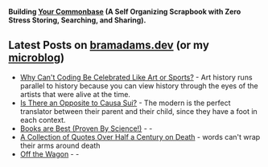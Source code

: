 **Building [Your Commonbase](https://bramses.notion.site/Your-Commonbase-BETA-10b034182ddd8038b9ffe11cc2833713) (A Self Organizing Scrapbook with Zero Stress Storing, Searching, and Sharing).**

## Latest Posts on [bramadams.dev](https://www.bramadams.dev/) (or my [microblog](https://bramses.micro.blog/))

<!--START_SECTION:feed-->
* [Why Can&#39;t Coding Be Celebrated Like Art or Sports?](https:&#x2F;&#x2F;www.bramadams.dev&#x2F;why-cant-coding-be-celebrated-like-art-or-sports-2&#x2F;) - Art history runs parallel to history because you can view history through the eyes of the artists that were alive at the time.
* [Is There an Opposite to Causa Sui?](https:&#x2F;&#x2F;www.bramadams.dev&#x2F;is-there-an-opposite-to-causa-sui&#x2F;) - The modern is the perfect translator between their parent and their child, since they have a foot in each context.
* [Books are Best (Proven By Science!)](https:&#x2F;&#x2F;www.bramadams.dev&#x2F;books-are-best-proven-by-science&#x2F;) - -
* [A Collection of Quotes Over Half a Century on Death](https:&#x2F;&#x2F;www.bramadams.dev&#x2F;a-collection-of-quotes-over-half-a-century-on-death&#x2F;) - words can&#39;t wrap their arms around death
* [Off the Wagon](https:&#x2F;&#x2F;www.bramadams.dev&#x2F;off-the-wagon&#x2F;) - -
<!--END_SECTION:feed-->
